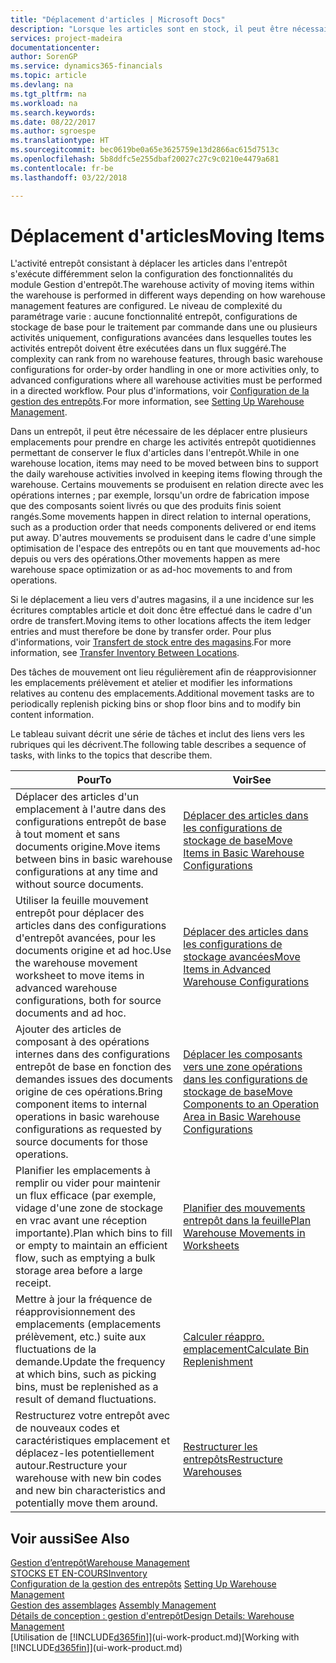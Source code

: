```yaml
---
title: "Déplacement d'articles | Microsoft Docs"
description: "Lorsque les articles sont en stock, il peut être nécessaire de les déplacer entre plusieurs emplacements pour prendre en charge les activités entrepôt quotidiennes permettant de conserver le flux d'articles dans l'entrepôt. Certains mouvements se produisent en relation directe avec les opérations internes ; par exemple, lorsqu'un ordre de fabrication impose que des composants soient livrés ou que des produits finis soient rangés. D'autres mouvements se produisent dans le cadre d'une simple optimisation de l'espace des entrepôts ou en tant que mouvements ad-hoc depuis ou vers des opérations."
services: project-madeira
documentationcenter: 
author: SorenGP
ms.service: dynamics365-financials
ms.topic: article
ms.devlang: na
ms.tgt_pltfrm: na
ms.workload: na
ms.search.keywords: 
ms.date: 08/22/2017
ms.author: sgroespe
ms.translationtype: HT
ms.sourcegitcommit: bec0619be0a65e3625759e13d2866ac615d7513c
ms.openlocfilehash: 5b8ddfc5e255dbaf20027c27c9c0210e4479a681
ms.contentlocale: fr-be
ms.lasthandoff: 03/22/2018

---
```

# <a name="moving-items"></a><span data-ttu-id="3fa52-105">Déplacement d'articles</span><span class="sxs-lookup"><span data-stu-id="3fa52-105">Moving Items</span></span>
<span data-ttu-id="3fa52-106">L'activité entrepôt consistant à déplacer les articles dans l'entrepôt s'exécute différemment selon la configuration des fonctionnalités du module Gestion d'entrepôt.</span><span class="sxs-lookup"><span data-stu-id="3fa52-106">The warehouse activity of moving items within the warehouse is performed in different ways depending on how warehouse management features are configured.</span></span> <span data-ttu-id="3fa52-107">Le niveau de complexité du paramétrage varie : aucune fonctionnalité entrepôt, configurations de stockage de base pour le traitement par commande dans une ou plusieurs activités uniquement, configurations avancées dans lesquelles toutes les activités entrepôt doivent être exécutées dans un flux suggéré.</span><span class="sxs-lookup"><span data-stu-id="3fa52-107">The complexity can rank from no warehouse features, through basic warehouse configurations for order-by order handling in one or more activities only, to advanced configurations where all warehouse activities must be performed in a directed workflow.</span></span> <span data-ttu-id="3fa52-108">Pour plus d'informations, voir [Configuration de la gestion des entrepôts](warehouse-setup-warehouse.md).</span><span class="sxs-lookup"><span data-stu-id="3fa52-108">For more information, see [Setting Up Warehouse Management](warehouse-setup-warehouse.md).</span></span>

<span data-ttu-id="3fa52-109">Dans un entrepôt, il peut être nécessaire de les déplacer entre plusieurs emplacements pour prendre en charge les activités entrepôt quotidiennes permettant de conserver le flux d'articles dans l'entrepôt.</span><span class="sxs-lookup"><span data-stu-id="3fa52-109">While in one warehouse location, items may need to be moved between bins to support the daily warehouse activities involved in keeping items flowing through the warehouse.</span></span> <span data-ttu-id="3fa52-110">Certains mouvements se produisent en relation directe avec les opérations internes ; par exemple, lorsqu'un ordre de fabrication impose que des composants soient livrés ou que des produits finis soient rangés.</span><span class="sxs-lookup"><span data-stu-id="3fa52-110">Some movements happen in direct relation to internal operations, such as a production order that needs components delivered or end items put away.</span></span> <span data-ttu-id="3fa52-111">D'autres mouvements se produisent dans le cadre d'une simple optimisation de l'espace des entrepôts ou en tant que mouvements ad-hoc depuis ou vers des opérations.</span><span class="sxs-lookup"><span data-stu-id="3fa52-111">Other movements happen as mere warehouse space optimization or as ad-hoc movements to and from operations.</span></span>

<span data-ttu-id="3fa52-112">Si le déplacement a lieu vers d'autres magasins, il a une incidence sur les écritures comptables article et doit donc être effectué dans le cadre d'un ordre de transfert.</span><span class="sxs-lookup"><span data-stu-id="3fa52-112">Moving items to other locations affects the item ledger entries and must therefore be done by transfer order.</span></span> <span data-ttu-id="3fa52-113">Pour plus d'informations, voir [Transfert de stock entre des magasins](inventory-how-transfer-between-locations.md).</span><span class="sxs-lookup"><span data-stu-id="3fa52-113">For more information, see [Transfer Inventory Between Locations](inventory-how-transfer-between-locations.md).</span></span>  

<span data-ttu-id="3fa52-114">Des tâches de mouvement ont lieu régulièrement afin de réapprovisionner les emplacements prélèvement et atelier et modifier les informations relatives au contenu des emplacements.</span><span class="sxs-lookup"><span data-stu-id="3fa52-114">Additional movement tasks are to periodically replenish picking bins or shop floor bins and to modify bin content information.</span></span>  

 <span data-ttu-id="3fa52-115">Le tableau suivant décrit une série de tâches et inclut des liens vers les rubriques qui les décrivent.</span><span class="sxs-lookup"><span data-stu-id="3fa52-115">The following table describes a sequence of tasks, with links to the topics that describe them.</span></span>   

|<span data-ttu-id="3fa52-116">**Pour**</span><span class="sxs-lookup"><span data-stu-id="3fa52-116">**To**</span></span>|<span data-ttu-id="3fa52-117">**Voir**</span><span class="sxs-lookup"><span data-stu-id="3fa52-117">**See**</span></span>|  
|------------|-------------|  
|<span data-ttu-id="3fa52-118">Déplacer des articles d'un emplacement à l'autre dans des configurations entrepôt de base à tout moment et sans documents origine.</span><span class="sxs-lookup"><span data-stu-id="3fa52-118">Move items between bins in basic warehouse configurations at any time and without source documents.</span></span>|[<span data-ttu-id="3fa52-119">Déplacer des articles dans les configurations de stockage de base</span><span class="sxs-lookup"><span data-stu-id="3fa52-119">Move Items in Basic Warehouse Configurations</span></span>](warehouse-how-to-move-items-ad-hoc-in-basic-warehousing.md)|
|<span data-ttu-id="3fa52-120">Utiliser la feuille mouvement entrepôt pour déplacer des articles dans des configurations d'entrepôt avancées, pour les documents origine et ad hoc.</span><span class="sxs-lookup"><span data-stu-id="3fa52-120">Use the warehouse movement worksheet to move items in advanced warehouse configurations, both for source documents and ad hoc.</span></span>|[<span data-ttu-id="3fa52-121">Déplacer des articles dans les configurations de stockage avancées</span><span class="sxs-lookup"><span data-stu-id="3fa52-121">Move Items in Advanced Warehouse Configurations</span></span>](warehouse-how-to-move-items-in-advanced-warehousing.md)|  
|<span data-ttu-id="3fa52-122">Ajouter des articles de composant à des opérations internes dans des configurations entrepôt de base en fonction des demandes issues des documents origine de ces opérations.</span><span class="sxs-lookup"><span data-stu-id="3fa52-122">Bring component items to internal operations in basic warehouse configurations as requested by source documents for those operations.</span></span>|[<span data-ttu-id="3fa52-123">Déplacer les composants vers une zone opérations dans les configurations de stockage de base</span><span class="sxs-lookup"><span data-stu-id="3fa52-123">Move Components to an Operation Area in Basic Warehouse Configurations</span></span>](warehouse-how-to-move-components-to-an-operation-area-in-basic-warehousing.md)|
|<span data-ttu-id="3fa52-124">Planifier les emplacements à remplir ou vider pour maintenir un flux efficace (par exemple, vidage d'une zone de stockage en vrac avant une réception importante).</span><span class="sxs-lookup"><span data-stu-id="3fa52-124">Plan which bins to fill or empty to maintain an efficient flow, such as emptying a bulk storage area before a large receipt.</span></span>|[<span data-ttu-id="3fa52-125">Planifier des mouvements entrepôt dans la feuille</span><span class="sxs-lookup"><span data-stu-id="3fa52-125">Plan Warehouse Movements in Worksheets</span></span>](warehouse-how-to-plan-warehouse-movements-in-worksheets.md)|
|<span data-ttu-id="3fa52-126">Mettre à jour la fréquence de réapprovisionnement des emplacements (emplacements prélèvement, etc.) suite aux fluctuations de la demande.</span><span class="sxs-lookup"><span data-stu-id="3fa52-126">Update the frequency at which bins, such as picking bins, must be replenished as a result of demand fluctuations.</span></span>|[<span data-ttu-id="3fa52-127">Calculer réappro. emplacement</span><span class="sxs-lookup"><span data-stu-id="3fa52-127">Calculate Bin Replenishment</span></span>](warehouse-how-to-calculate-bin-replenishment.md)|
|<span data-ttu-id="3fa52-128">Restructurez votre entrepôt avec de nouveaux codes et caractéristiques emplacement et déplacez-les potentiellement autour.</span><span class="sxs-lookup"><span data-stu-id="3fa52-128">Restructure your warehouse with new bin codes and new bin characteristics and potentially move them around.</span></span>|[<span data-ttu-id="3fa52-129">Restructurer les entrepôts</span><span class="sxs-lookup"><span data-stu-id="3fa52-129">Restructure Warehouses</span></span>](warehouse-how-to-restructure-warehouses.md)|  

## <a name="see-also"></a><span data-ttu-id="3fa52-130">Voir aussi</span><span class="sxs-lookup"><span data-stu-id="3fa52-130">See Also</span></span>  
[<span data-ttu-id="3fa52-131">Gestion d’entrepôt</span><span class="sxs-lookup"><span data-stu-id="3fa52-131">Warehouse Management</span></span>](warehouse-manage-warehouse.md)  
[<span data-ttu-id="3fa52-132">STOCKS ET EN-COURS</span><span class="sxs-lookup"><span data-stu-id="3fa52-132">Inventory</span></span>](inventory-manage-inventory.md)  
<span data-ttu-id="3fa52-133">[Configuration de la gestion des entrepôts](warehouse-setup-warehouse.md)   </span><span class="sxs-lookup"><span data-stu-id="3fa52-133">[Setting Up Warehouse Management](warehouse-setup-warehouse.md)   </span></span>  
<span data-ttu-id="3fa52-134">[Gestion des assemblages](assembly-assemble-items.md)  </span><span class="sxs-lookup"><span data-stu-id="3fa52-134">[Assembly Management](assembly-assemble-items.md)  </span></span>  
[<span data-ttu-id="3fa52-135">Détails de conception : gestion d'entrepôt</span><span class="sxs-lookup"><span data-stu-id="3fa52-135">Design Details: Warehouse Management</span></span>](design-details-warehouse-management.md)  
<span data-ttu-id="3fa52-136">[Utilisation de [!INCLUDE[d365fin](includes/d365fin_md.md)]](ui-work-product.md)</span><span class="sxs-lookup"><span data-stu-id="3fa52-136">[Working with [!INCLUDE[d365fin](includes/d365fin_md.md)]](ui-work-product.md)</span></span>

